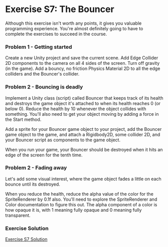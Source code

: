 # Exercise S7: The Bouncer

Although this exercise isn't worth any points, it gives you valuable programming experience. You're almost definitely going to have to complete the exercises to succeed in the course.

### Problem 1 - Getting started

Create a new Unity project and save the current scene. Add Edge Collider 2D components to the camera on all 4 sides of the screen. Turn off gravity (in the game). Add a bouncy, no friction Physics Material 2D to all the edge colliders and the Bouncer's collider.

### Problem 2 - Bouncing is deadly

Implement a Unity class (script) called Bouncer that keeps track of its health and destroys the game object it's attached to when its health reaches 0 (or below 0). Reduce the health by 10 whenever the object collides with something. You'll also need to get your object moving by adding a force in the Start method.

Add a sprite for your Bouncer game object to your project, add the Bouncer game object to the game, and attach a Rigidbody2D, some collider 2D, and your Bouncer script as components to the game object.

When you run your game, your Bouncer should be destroyed when it hits an edge of the screen for the tenth time.

### Problem 2 - Fading away

Let's add some visual interest, where the game object fades a little on each bounce until its destroyed.

When you reduce the health, reduce the alpha value of the color for the SpriteRenderer by 0.1f also. You'll need to explore the SpriteRenderer and Color documentation to figure this out. The alpha component of a color is how opaque it is, with 1 meaning fully opaque and 0 meaning fully transparent.

### Exercise Solution

[Exercise S7 Solution](https://d3c33hcgiwev3.cloudfront.net/xwbaJyAyTiiG2icgMr4o7A_414a1bdcd25548248a9d18a7344488f1_5-4-Exercise-S7-Solution.zip?Expires=1643155200&Signature=cCB6D6pMqcRnISredE53K824ZoXMueYx-y0be2EU-nyQG4zBF0cIqx8fLOsHS-bo3PliYBg152Li70fOkONQCHPNfkzgR3lvfT-pw4LSgJns~k8VCof7tXz0LCqyfdZI4~7bRjiPo94oSTyPqZpCTM7eEVrHTNkBL6HPbV422jg_&Key-Pair-Id=APKAJLTNE6QMUY6HBC5A)
